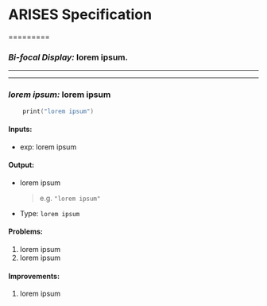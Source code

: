 # ARISES Specification
========= 
### ***Bi-focal Display:*** lorem ipsum.
---



---
### ***lorem ipsum:*** lorem ipsum
```swift
    print("lorem ipsum")  
```
#### Inputs:
* exp: lorem ipsum
#### Output: 
* lorem ipsum
    > e.g. ```"lorem ipsum"```
* Type: ```lorem ipsum```
#### Problems: 
1. lorem ipsum
2. lorem ipsum

#### Improvements:
1. lorem ipsum
